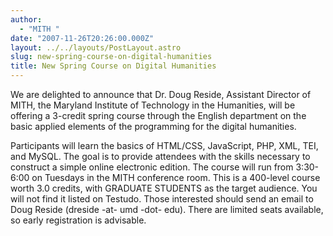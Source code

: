 ```yaml
---
author:
  - "MITH "
date: "2007-11-26T20:26:00.000Z"
layout: ../../layouts/PostLayout.astro
slug: new-spring-course-on-digital-humanities
title: New Spring Course on Digital Humanities
---
```


We are delighted to announce that Dr. Doug Reside, Assistant Director of MITH, the Maryland Institute of Technology in the Humanities, will be offering a 3-credit spring course through the English department on the basic applied elements of the programming for the digital humanities.

Participants will learn the basics of HTML/CSS, JavaScript, PHP, XML, TEI, and MySQL. The goal is to provide attendees with the skills necessary to construct a simple online electronic edition. The course will run from 3:30-6:00 on Tuesdays in the MITH conference room. This is a 400-level course worth 3.0 credits, with GRADUATE STUDENTS as the target audience. You will not find it listed on Testudo. Those interested should send an email to Doug Reside (dreside -at- umd -dot- edu). There are limited seats available, so early registration is advisable.
